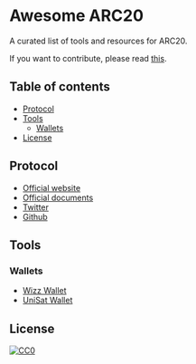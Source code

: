 # Awesome ARC20

A curated list of tools and resources for ARC20.

If you want to contribute, please read [this](CONTRIBUTING.md).

## Table of contents

<!-- toc -->

- [Protocol](#protocol)
- [Tools](#tools)
  * [Wallets](#wallets)
- [License](#license)

## Protocol

* [Official website](https://atomicals.xyz/)
* [Official documents](https://docs.atomicals.xyz/)
* [Twitter](https://x.com/atomicalsxyz)
* [Github](https://github.com/atomicals/atomicals-js)

## Tools

### Wallets

* [Wizz Wallet](https://wizzwallet.io/)
* [UniSat Wallet](https://unisat.io/)

## License

[![CC0](https://licensebuttons.net/p/zero/1.0/88x31.png)](https://creativecommons.org/publicdomain/zero/1.0/)
